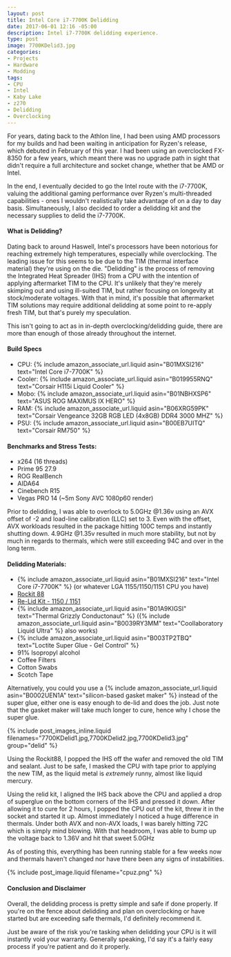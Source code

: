 ```yaml
---
layout: post
title: Intel Core i7-7700K Delidding
date: 2017-06-01 12:16 -05:00
description: Intel i7-7700K delidding experience.
type: post
image: 7700KDelid3.jpg
categories:
- Projects
- Hardware
- Modding
tags:
- CPU
- Intel
- Kaby Lake
- z270
- Delidding
- Overclocking
---
```


For years, dating back to the Athlon line, I had been using AMD processors for my builds and had been waiting in anticipation for Ryzen's release, which debuted in February of this year. I had been using an overclocked FX-8350 for a few years, which meant there was no upgrade path in sight that didn't require a full architecture and socket change, whether that be AMD or Intel.

In the end, I eventually decided to go the Intel route with the i7-7700K, valuing the additional gaming performance over Ryzen's multi-threaded capabilities - ones I wouldn't realistically take advantage of on a day to day basis. Simultaneously, I also decided to order a delidding kit and the necessary supplies to delid the i7-7700K.

#### What is Delidding?

Dating back to around Haswell, Intel's processors have been notorious for reaching extremely high temperatures, especially while overclocking. The leading issue for this seems to be due to the TIM (thermal interface material) they're using on the die. "Delidding" is the process of removing the Integrated Heat Spreader (IHS) from a CPU with the intention of applying aftermarket TIM to the CPU. It's unlikely that they're merely skimping out and using ill-suited TIM, but rather focusing on longevity at stock/moderate voltages. With that in mind, it's possible that aftermarket TIM solutions may require additional delidding at some point to re-apply fresh TIM, but that's purely my speculation.

This isn't going to act as in in-depth overclocking/delidding guide, there are more than enough of those already throughout the internet.

#### Build Specs

* CPU: {% include amazon_associate_url.liquid asin="B01MXSI216" text="Intel Core i7-7700K" %} 
* Cooler: {% include amazon_associate_url.liquid asin="B019955RNQ" text="Corsair H115i Liquid Cooler" %}
* Mobo: {% include amazon_associate_url.liquid asin="B01NBHXSP6" text="ASUS ROG MAXIMUS IX HERO" %}
* RAM: {% include amazon_associate_url.liquid asin="B06XRG59PK" text="Corsair Vengeance 32GB RGB LED (4x8GB) DDR4 3000 MHZ" %}
* PSU: {% include amazon_associate_url.liquid asin="B00EB7UITQ" text="Corsair RM750" %}

#### Benchmarks and Stress Tests:

* x264 (16 threads)
* Prime 95 27.9
* ROG RealBench
* AIDA64
* Cinebench R15
* Vegas PRO 14 (~5m Sony AVC 1080p60 render)

Prior to delidding, I was able to overlock to 5.0GHz @1.36v using an AVX offset of -2 and load-line calibration (LLC) set to 3. Even with the offset, AVX workloads resulted in the package hitting 100C temps and instantly shutting down. 4.9GHz @1.35v resulted in much more stability, but not by much in regards to thermals, which were still exceeding 94C and over in the long term.

#### Delidding Materials:

* {% include amazon_associate_url.liquid asin="B01MXSI216" text="Intel Core i7-7700K" %} (or whatever LGA 1155/1150/1151 CPU you have)
* [Rockit 88](https://rockitcool.myshopify.com/products/rockit-88)
* [Re-Lid Kit - 1150 / 1151](https://rockitcool.myshopify.com/products/re-lid-kit)
* {% include amazon_associate_url.liquid asin="B01A9KIGSI" text="Thermal Grizzly Conductonaut" %} ({% include amazon_associate_url.liquid asin="B0039RY3MM" text="Coollaboratory Liquid Ultra" %} also works)
* {% include amazon_associate_url.liquid asin="B003TP2TBQ" text="Loctite Super Glue - Gel Control" %}
* 91% Isopropyl alcohol
* Coffee Filters
* Cotton Swabs
* Scotch Tape

Alternatively, you could you use a {% include amazon_associate_url.liquid asin="B0002UEN1A" text="silicon-based gasket maker" %} instead of the super glue, either one is easy enough to de-lid and does the job. Just note that the gasket maker will take much longer to cure, hence why I chose the super glue.

{% include post_images_inline.liquid filenames="7700KDelid1.jpg,7700KDelid2.jpg,7700KDelid3.jpg" group="delid" %}

Using the Rockit88, I popped the IHS off the wafer and removed the old TIM and sealant. Just to be safe, I masked the CPU with tape prior to applying the new TIM, as the liquid metal is *extremely* runny, almost like liquid mercury.

Using the relid kit, I aligned the IHS back above the CPU and applied a drop of superglue on the bottom corners of the IHS and pressed it down. After allowing it to cure for 2 hours, I popped the CPU out of the kit, threw it in the socket and started it up. Almost immediately I noticed a huge difference in thermals. Under both AVX and non-AVX loads, I was barely hitting 72C which is simply mind blowing. With that headroom, I was able to bump up the voltage back to 1.36V and hit that sweet 5.0GHz

As of posting this, everything has been running stable for a few weeks now and thermals haven't changed nor have there been any signs of instabilities.

{% include post_image.liquid filename="cpuz.png" %} 

#### Conclusion and Disclaimer

Overall, the delidding process is pretty simple and safe if done properly. If you're on the fence about delidding and plan on overclocking or have started but are exceeding safe thermals, I'd definitely recommend it.

Just be aware of the risk you're tasking when delidding your CPU is it will instantly void your warranty. Generally speaking, I'd say it's a fairly easy process if you're patient and do it properly.